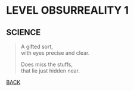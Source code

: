 <link rel="stylesheet" href="/wikiblogarden/obsurreality/style.css" />

# LEVEL OBSURREALITY 1
## SCIENCE

> A gifted sort,<br>
> with eyes precise and clear.
> 
> Does miss the stuffs,<br>
> that lie just hidden near.

[BACK](../)
